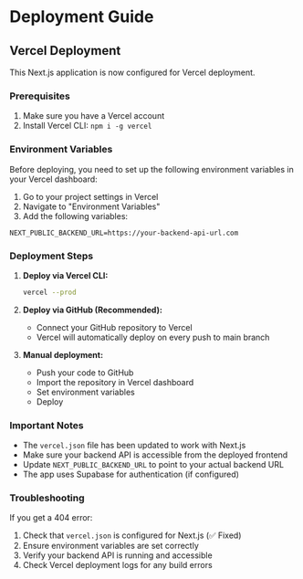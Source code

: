 # Deployment Guide

## Vercel Deployment

This Next.js application is now configured for Vercel deployment.

### Prerequisites

1. Make sure you have a Vercel account
2. Install Vercel CLI: `npm i -g vercel`

### Environment Variables

Before deploying, you need to set up the following environment variables in your Vercel dashboard:

1. Go to your project settings in Vercel
2. Navigate to "Environment Variables"
3. Add the following variables:

```
NEXT_PUBLIC_BACKEND_URL=https://your-backend-api-url.com
```

### Deployment Steps

1. **Deploy via Vercel CLI:**
   ```bash
   vercel --prod
   ```

2. **Deploy via GitHub (Recommended):**
   - Connect your GitHub repository to Vercel
   - Vercel will automatically deploy on every push to main branch

3. **Manual deployment:**
   - Push your code to GitHub
   - Import the repository in Vercel dashboard
   - Set environment variables
   - Deploy

### Important Notes

- The `vercel.json` file has been updated to work with Next.js
- Make sure your backend API is accessible from the deployed frontend
- Update `NEXT_PUBLIC_BACKEND_URL` to point to your actual backend URL
- The app uses Supabase for authentication (if configured)

### Troubleshooting

If you get a 404 error:
1. Check that `vercel.json` is configured for Next.js (✅ Fixed)
2. Ensure environment variables are set correctly
3. Verify your backend API is running and accessible
4. Check Vercel deployment logs for any build errors